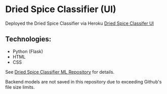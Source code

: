 # Dried Spice Classifier (UI)

Deployed the Dried Spice Classifier via Heroku [Dried Spice Classifer UI](https://dried-spice-classifier.herokuapp.com/)


## Technologies:
- Python (Flask)
- HTML
- CSS

See [Dried Spice Classifier ML Repository](https://github.com/issaloo/dried-spice-classifier-UI) for details.

Backend models are not saved in this repository due to exceeding Github's file size limits.
